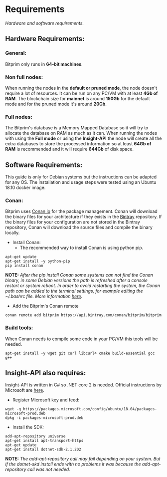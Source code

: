 # Requirements
*Hardware and software requirements.*

## Hardware Requirements:

### General:
Bitprim only runs in **64-bit machines**.

### Non full nodes:

When running the nodes in the **default or pruned mode**, the node doesn't require a lot of resources. It can be run on any PC/VM with at least **4Gb of RAM**. The blockchain size for **mainnet** is around **150Gb** for the default mode and for the pruned mode it's around **20Gb**.

### Full nodes:

The Bitprim's database is a Memory Mapped Database so it will try to allocate the database on RAM as much as it can. When running the nodes with using the **Full mode** or using the **Insight-API** the node will create all the extra databases to store the processed information so at least **64Gb of RAM** is recommended and it will require **644Gb** of disk space.

## Software Requirements:

This guide is only for Debian systems but the instructions can be adapted for any OS. The installation and usage steps were tested using an Ubuntu 18.10 docker image.

### Conan:

Bitprim uses [Conan.io](https://conan.io/) for the package management. Conan will download the binary files for your architecture if they exists in the [Bintray](https://bintray.com/) repository. If the binary files for your configuration are not stored in the Bintray repository, Conan will download the source files and compile the binary locally.

* Install Conan:
  * The recommended way to install Conan is using python pip.

```
apt-get update
apt-get install -y python-pip
pip install conan
```

**NOTE:** *After the pip install Conan some systems can not find the Conan binary, in some Debian versions the path is refreshed after a console restart or system reboot. In order to avoid restarting the system, the Conan path can be added to the terminal settings, for example editing the ~/.bashrc file. More information [here](https://docs.conan.io/en/latest/installation.html).*

* Add the Bitprim's Conan remote
```
conan remote add bitprim https://api.bintray.com/conan/bitprim/bitprim
```

### Build tools:
When Conan needs to compile some code in your PC/VM this tools will be needed.

```
apt-get install -y wget git curl libcurl4 cmake build-essential gcc g++
```

## Insight-API also requires:
Insight-API is written in C# so .NET core 2 is needed. Official instructions by Microsoft are [here](https://dotnet.microsoft.com/download/dotnet-core/2.0).

* Register Microsoft key and feed:
```
wget -q https://packages.microsoft.com/config/ubuntu/18.04/packages-microsoft-prod.deb
dpkg -i packages-microsoft-prod.deb
```
* Install the SDK:
```
add-apt-repository universe
apt-get install apt-transport-https
apt-get update
apt-get install dotnet-sdk-2.1.202
```

**NOTE:** *The add-apt-repository call may fail depending on your system. But if the dotnet-skd install ends with no problems it was because the add-apt-repository call was not needed.*

